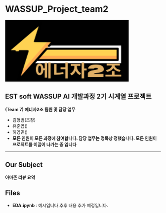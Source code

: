 # WASSUP_Project_team2

<img src = 'imgs/2.png' width="400" height="200"/>

## EST soft WASSUP AI 개발과정 2기 시계열 프로젝트
**(Team 7) 에너자2조**
**팀원 및 담당 업무**
  + 김형범(조장)
  + 유준엽()
  + 허영민()
  + **모든 인원이 모든 과정에 참여합니다. 담당 업무는 명목상 정했습니다. 모든 인원이 프로젝트를 이끌어 나가는 중 입니다**
---
## Our Subject
**아마존 리뷰 요약**

## Files
  + **EDA.ipynb** : 예시입니다 추후 내용 추가 예정입니다.
